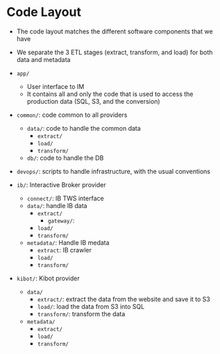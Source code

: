# Code Layout

- The code layout matches the different software components that we have

- We separate the 3 ETL stages (extract, transform, and load) for both data and
  metadata

- ```app/```
  - User interface to IM
  - It contains all and only the code that is used to access the production data
    (SQL, S3, and the conversion)
    
- ```common/```: code common to all providers
  - ```data/```: code to handle the common data
    - ```extract/```
    - ```load/```
    - ```transform/```
  - ```db/```: code to handle the DB
  
- ```devops/```: scripts to handle infrastructure, with the usual conventions
  
- ```ib/```: Interactive Broker provider
  - ```connect/```: IB TWS interface
  - ```data/```: handle IB data
    - ```extract/```
      - ```gateway/```: 
    - ```load/```
    - ```transform/```
  - ```metadata/```: Handle IB medata
    - ```extract```: IB crawler
    - ```load/```
    - ```transform/```
      
- ```kibot/```: Kibot provider
  - ```data/```
    - ```extract/```: extract the data from the website and save it to S3
    - ```load/```: load the data from S3 into SQL
    - ```transform/```: transform the data
  - ```metadata/```
    - ```extract/```
    - ```load/```
    - ```transform/```
